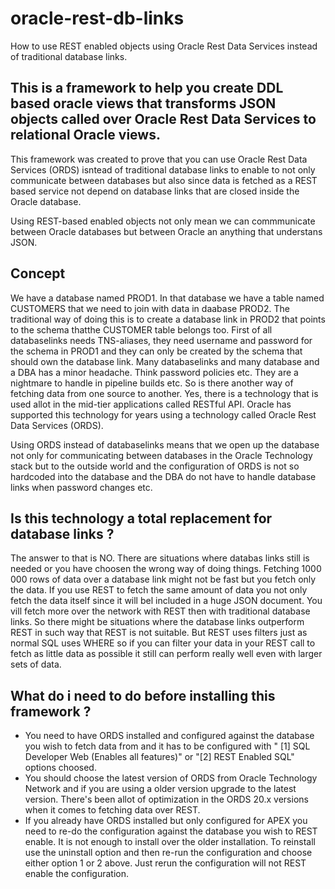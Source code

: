 # oracle-rest-db-links

How to use REST enabled objects using Oracle Rest Data Services instead of traditional database links.

## This is a framework to help you create DDL based oracle views that transforms JSON objects called over Oracle Rest Data Services to relational Oracle views.

This framework was created to prove that you can use Oracle Rest Data Services (ORDS) isntead of traditional database links to enable to not only communicate between databases but also since data is fetched as a REST based service not depend on database links that are closed inside the Oracle database.

Using REST-based enabled objects not only mean we can commmunicate between Oracle databases but between Oracle an anything that understans JSON.

## Concept

We have a database named PROD1. In that database we have a table named CUSTOMERS that we need to join with data in daabase PROD2. 
The traditional way of doing this is to create a database link in PROD2 that points to the schema thatthe CUSTOMER table belongs too.
First of all databaselinks needs TNS-aliases, they need username and password for the schema in PROD1 and they can only be created by the schema that should own the database link. Many databaselinks and many database and a DBA has a minor headache. Think password policies etc. They are a nightmare to handle in pipeline builds etc. So is there another way of fetching data from one source to another. Yes, there is a technology that is used allot in the mid-tier applications called RESTful API. Oracle has supported this technology for years using a technology called Oracle Rest Data Services (ORDS).

Using ORDS instead of databaselinks means that we open up the database not only for communicating between databases in the Oracle Technology stack but to the outside world and the configuration of ORDS is not so hardcoded into the database and the DBA do not have to handle database links when password changes etc.

## Is this technology a total replacement for database links ?
The answer to that is NO. There are situations where databas links still is needed or you have choosen the wrong way of doing things. Fetching 1000 000 rows of data over a database link might not be fast but you fetch only the data. If you use REST to fetch the same amount of data you not only fetch the data itself since it will bel included in a huge JSON document. You vill fetch more over the network with REST then with traditional database links. So there might be situations where the database links outperform REST in such way that REST is not suitable. But REST uses filters just as normal SQL uses WHERE so if you can filter your data in your REST call to fetch as little data as possible it still can perform really well even with larger sets of data.

## What do i need to do before installing this framework ?

* You need to have ORDS installed and configured against the database you wish to fetch data from and it has to be configured with "   [1] SQL Developer Web  (Enables all features)" or "[2] REST Enabled SQL" options choosed.
* You should choose the latest version of ORDS from Oracle Technology Network and if you are using a older version upgrade to the latest version. There's been allot of optimization in the ORDS 20.x versions when it comes to fetching data over REST.
* If you already have ORDS installed but only configured for APEX you need to re-do the configuration against the database you wish to REST enable. It is not enough to install over the older installation. To reinstall use the uninstall option and then re-run the configuration and choose either option 1 or 2 above. Just rerun the configuration will not REST enable the configuration. 

